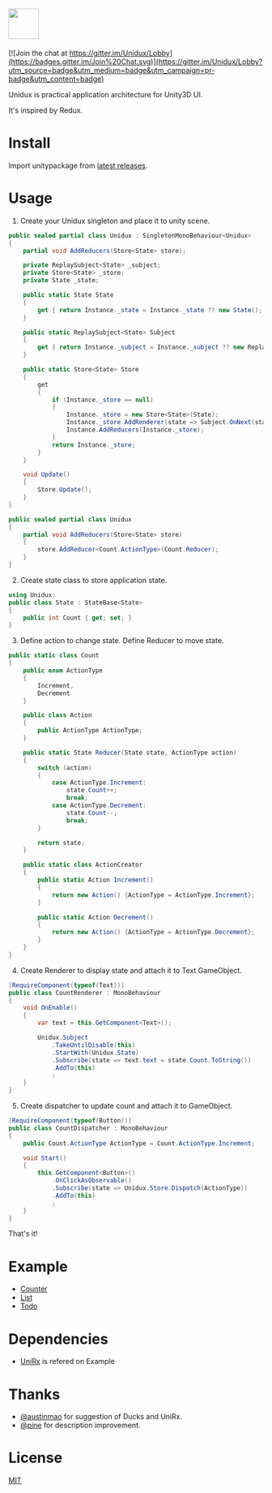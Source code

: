 # <a href="https://github.com/mattak/Unidux"><img src="https://raw.githubusercontent.com/mattak/Unidux/master/art/unidux-logo-horizontal.png" height="60"></a>

[![Join the chat at https://gitter.im/Unidux/Lobby](https://badges.gitter.im/Join%20Chat.svg)](https://gitter.im/Unidux/Lobby?utm_source=badge&utm_medium=badge&utm_campaign=pr-badge&utm_content=badge)

Unidux is practical application architecture for Unity3D UI.

It's inspired by Redux.

# Install

Import unitypackage from [latest releases](https://github.com/mattak/Unidux/releases).

# Usage

1) Create your Unidux singleton and place it to unity scene.

```csharp
public sealed partial class Unidux : SingletonMonoBehaviour<Unidux>
{
    partial void AddReducers(Store<State> store);

    private ReplaySubject<State> _subject;
    private Store<State> _store;
    private State _state;

    public static State State
    {
        get { return Instance._state = Instance._state ?? new State(); }
    }

    public static ReplaySubject<State> Subject
    {
        get { return Instance._subject = Instance._subject ?? new ReplaySubject<State>(); }
    }

    public static Store<State> Store
    {
        get
        {
            if (Instance._store == null)
            {
                Instance._store = new Store<State>(State);
                Instance._store.AddRenderer(state => Subject.OnNext(state));
                Instance.AddReducers(Instance._store);
            }
            return Instance._store;
        }
    }

    void Update()
    {
        Store.Update();
    }
}

public sealed partial class Unidux
{
    partial void AddReducers(Store<State> store)
    {
        store.AddReducer<Count.ActionType>(Count.Reducer);
    }
}
```

2) Create state class to store application state.

```csharp
using Unidux;
public class State : StateBase<State>
{
    public int Count { get; set; }
}
```

3) Define action to change state. Define Reducer to move state.

```csharp
public static class Count
{
    public enum ActionType
    {
        Increment,
        Decrement
    }

    public class Action
    {
        public ActionType ActionType;
    }

    public static State Reducer(State state, ActionType action)
    {
        switch (action)
        {
            case ActionType.Increment:
                state.Count++;
                break;
            case ActionType.Decrement:
                state.Count--;
                break;
        }

        return state;
    }

    public static class ActionCreator
    {
        public static Action Increment()
        {
            return new Action() {ActionType = ActionType.Increment};
        }

        public static Action Decrement()
        {
            return new Action() {ActionType = ActionType.Decrement};
        }
    }
}
```

4) Create Renderer to display state and attach it to Text GameObject.

```csharp
[RequireComponent(typeof(Text))]
public class CountRenderer : MonoBehaviour
{
    void OnEnable()
    {
        var text = this.GetComponent<Text>();

        Unidux.Subject
            .TakeUntilDisable(this)
            .StartWith(Unidux.State)
            .Subscribe(state => text.text = state.Count.ToString())
            .AddTo(this)
            ;
    }
}
```

5) Create dispatcher to update count and attach it to GameObject.

```csharp
[RequireComponent(typeof(Button))]
public class CountDispatcher : MonoBehaviour
{
    public Count.ActionType ActionType = Count.ActionType.Increment;

    void Start()
    {
        this.GetComponent<Button>()
            .OnClickAsObservable()
            .Subscribe(state => Unidux.Store.Dispatch(ActionType))
            .AddTo(this)
            ;
    }
}
```

That's it!


# Example

- [Counter](Assets/Plugins/Unidux/Examples/Counter)
- [List](Assets/Plugins/Unidux/Examples/List)
- [Todo](Assets/Plugins/Unidux/Examples/Todo)

# Dependencies

- [UniRx](https://github.com/neuecc/UniRx) is refered on Example

# Thanks

- [@austinmao](https://github.com/austinmao) for suggestion of Ducks and UniRx.
- [@pine](https://github.com/pine) for description improvement.

# License

[MIT](./LICENSE.md)
